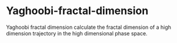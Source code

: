 # Yaghoobi-fractal-dimension
Yaghoobi fractal dimension calculate the fractal dimension of a high dimension trajectory in the high dimensional phase space.
